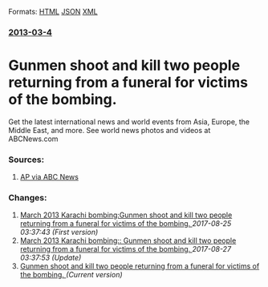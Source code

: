 
Formats: [HTML](/news/2013/03/4/gunmen-shoot-and-kill-two-people-returning-from-a-funeral-for-victims-of-the-bombing.html)  [JSON](/news/2013/03/4/gunmen-shoot-and-kill-two-people-returning-from-a-funeral-for-victims-of-the-bombing.json)  [XML](/news/2013/03/4/gunmen-shoot-and-kill-two-people-returning-from-a-funeral-for-victims-of-the-bombing.xml)  

### [2013-03-4](/news/2013/03/4/index.md)

##### 
# Gunmen shoot and kill two people returning from a funeral for victims of the bombing. 

Get the latest international news and world events from Asia, Europe, the Middle East, and more. See world news photos and videos at ABCNews.com


### Sources:

1. [AP via ABC News](http://abcnews.go.com/International/wireStory/officials-bomb-kills-southern-pakistan-18641548)

### Changes:

1. [March 2013 Karachi bombing:Gunmen shoot and kill two people returning from a funeral for victims of the bombing. ](/news/2013/03/4/march-2013-karachi-bombing-pgunmen-shoot-and-kill-two-people-returning-from-a-funeral-for-victims-of-the-bombing.md) _2017-08-25 03:37:43 (First version)_
2. [March 2013 Karachi bombing:: Gunmen shoot and kill two people returning from a funeral for victims of the bombing. ](/news/2013/03/4/march-2013-karachi-bombing-gunmen-shoot-and-kill-two-people-returning-from-a-funeral-for-victims-of-the-bombing.md) _2017-08-27 03:37:53 (Update)_
2. [Gunmen shoot and kill two people returning from a funeral for victims of the bombing. ](/news/2013/03/4/gunmen-shoot-and-kill-two-people-returning-from-a-funeral-for-victims-of-the-bombing.md) _(Current version)_
